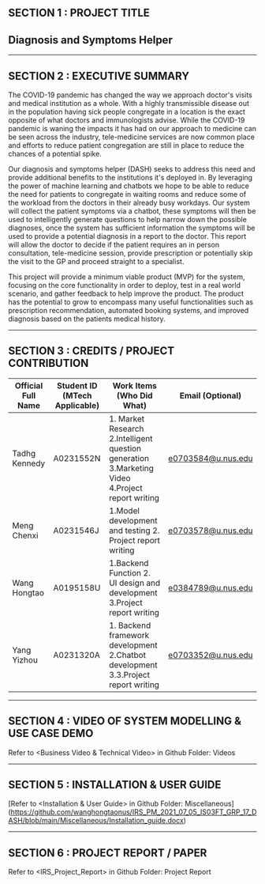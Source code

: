SECTION 1 : PROJECT TITLE
-------------
Diagnosis and Symptoms Helper
-------------

-------------

SECTION 2 : EXECUTIVE SUMMARY
-------------
The COVID-19 pandemic has changed the way we approach doctor's visits and medical institution as a whole. With a highly transmissible disease out in the population having sick people congregate in a location is the exact opposite of what doctors and immunologists advise. While the COVID-19 pandemic is waning the impacts it has had on our approach to medicine can be seen across the industry, tele-medicine services are now common place and efforts to reduce patient congregation are still in place to reduce the chances of a potential spike.

Our diagnosis and symptoms helper (DASH) seeks to address this need and provide additional benefits to the institutions it's deployed in. By leveraging the power of machine learning and chatbots we hope to be able to reduce the need for patients to congregate in waiting rooms and reduce some of the workload from the doctors in their already busy workdays. Our system will collect the patient symptoms via a chatbot, these symptoms will then be used to intelligently generate questions to help narrow down the possible diagnoses, once the system has sufficient information the symptoms will be used to provide a potential diagnosis in a report to the doctor. This report will allow the doctor to decide if the patient requires an in person consultation, tele-medicine session, provide prescription or potentially skip the visit to the GP and proceed straight to a specialist.

This project will provide a minimum viable product (MVP) for the system, focusing on the core functionality in order to deploy, test in a real world scenario, and gather feedback to help improve the product. The product has the potential to grow to encompass many useful functionalities such as prescription recommendation, automated booking systems, and improved diagnosis based on the patients medical history.

-------------

SECTION 3 : CREDITS / PROJECT CONTRIBUTION
-------------
Official Full Name  | Student ID (MTech Applicable) | Work Items (Who Did What) | Email (Optional)
------------- | ------------- |-------------  | -------------
Tadhg Kennedy  | A0231552N | 1. Market Research 2.Intelligent question generation 3.Marketing Video 4.Project report writing| e0703584@u.nus.edu
Meng Chenxi  | A0231546J  | 1.Model development and testing 2. Project report writing| e0703578@u.nus.edu
Wang Hongtao  | A0195158U  | 1.Backend Function 2. UI design and development 3.Project report writing| e0384789@u.nus.edu
Yang Yizhou | A0231320A  | 1. Backend framework development 2.Chatbot development 3.3.Project report writing | e0703352@u.nus.edu

-------------

SECTION 4 : VIDEO OF SYSTEM MODELLING & USE CASE DEMO
-------------

Refer to <Business Video & Technical Video> in Github Folder: Videos

-------------

SECTION 5 : INSTALLATION & USER GUIDE
-------------
[Refer to <Installation & User Guide> in Github Folder: Miscellaneous]
(https://github.com/wanghongtaonus/IRS_PM_2021_07_05_IS03FT_GRP_17_DASH/blob/main/Miscellaneous/Installation_guide.docx)

-------------

SECTION 6 : PROJECT REPORT / PAPER
-------------
Refer to <IRS_Project_Report> in Github Folder: Project Report

<!-- ## Step 1: login your diagflow dashboard
## Step 2: import SmartAgent.zip
setting -> Export and Import -> Import From ZIP
![Image text](https://github.com/wanghongtaonus/irsproject/blob/main/img/p1.png)
## Step 3: click ngrok_start.bat
find the forwarding link (the one has HTTPS)
![Image text](https://github.com/wanghongtaonus/irsproject/blob/main/img/p2.png)
## Step 4: copy to fulfillment
fulfillment -> URL(paste here) -> save
![Image text](https://github.com/wanghongtaonus/irsproject/blob/main/img/p3.png)
![Image text](https://github.com/wanghongtaonus/irsproject/blob/main/img/p4.png)
![Image text](https://github.com/wanghongtaonus/irsproject/blob/main/img/p5.png)
## Step 5: click run_um.bat
![Image text](https://github.com/wanghongtaonus/irsproject/blob/main/img/p6.png)

## Step 6: have a try
Integrations -> web demo
![Image text](https://github.com/wanghongtaonus/irsproject/blob/main/img/p7.png)

## Step 7：click app_start.bat to start app
![Image text](https://github.com/wanghongtaonus/irsproject/blob/main/img/p8.png) -->

